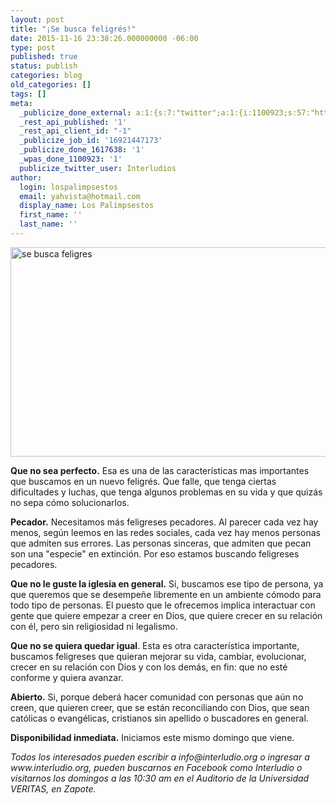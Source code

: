 ```yaml
---
layout: post
title: "¡Se busca feligrés!"
date: 2015-11-16 23:38:26.000000000 -06:00
type: post
published: true
status: publish
categories: blog
old_categories: []
tags: []
meta:
  _publicize_done_external: a:1:{s:7:"twitter";a:1:{i:1100923;s:57:"https://twitter.com/Interludios/status/666399987417219072";}}
  _rest_api_published: '1'
  _rest_api_client_id: "-1"
  _publicize_job_id: '16921447173'
  _publicize_done_1617638: '1'
  _wpas_done_1100923: '1'
  publicize_twitter_user: Interludios
author:
  login: lospalimpsestos
  email: yahvista@hotmail.com
  display_name: Los Palimpsestos
  first_name: ''
  last_name: ''
---
```

<p><img class="alignnone  wp-image-2269" src="{{ site.baseurl }}/assets/se-busca-feligres.png" alt="se busca feligres" width="596" height="335" /></p>
<p><strong>Que no sea perfecto.</strong> Esa es una de las características mas importantes que buscamos en un nuevo feligrés. Que falle, que tenga ciertas dificultades y luchas, que tenga algunos problemas en su vida y que quizás no sepa cómo solucionarlos.</p>
<p><strong>Pecador.</strong> Necesitamos más feligreses pecadores. Al parecer cada vez hay menos, según leemos en las redes sociales, cada vez hay menos personas que admiten sus errores. Las personas sinceras, que admiten que pecan son una "especie" en extinción. Por eso estamos buscando feligreses pecadores.</p>
<p><strong>Que no le guste la iglesia en general.</strong> Si, buscamos ese tipo de persona, ya que queremos que se desempeñe libremente en un ambiente cómodo para todo tipo de personas. El puesto que le ofrecemos implica interactuar con gente que quiere empezar a creer en Dios, que quiere crecer en su relación con él, pero sin religiosidad ni legalismo.</p>
<p><strong>Que no se quiera quedar igual</strong>. Esta es otra característica importante, buscamos feligreses que quieran mejorar su vida, cambiar, evolucionar, crecer en su relación con Dios y con los demás, en fin: que no esté conforme y quiera avanzar.</p>
<p><strong>Abierto.</strong> Si, porque deberá hacer comunidad con personas que aún no creen, que quieren creer, que se están reconciliando con Dios, que sean católicas o evangélicas, cristianos sin apellido o buscadores en general.</p>
<p><strong>Disponibilidad inmediata.</strong> Iniciamos este mismo domingo que viene.</p>
<p><em>Todos los interesados pueden escribir a info@interludio.org o ingresar a www.interludio.org, pueden buscarnos en Facebook como Interludio o visitarnos los domingos a las 10:30 am en el Auditorio de la Universidad VERITAS, en Zapote. </em></p>
